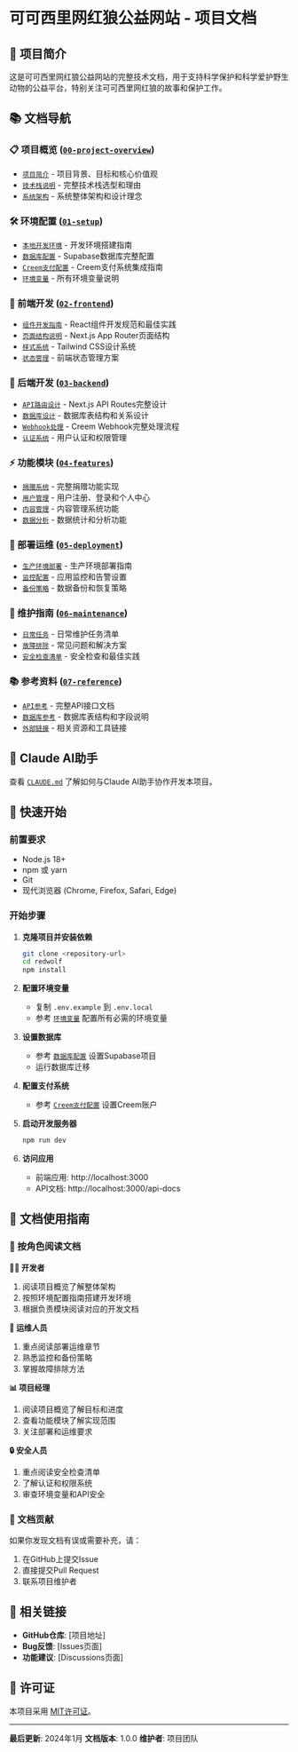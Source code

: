 # 可可西里网红狼公益网站 - 项目文档

## 🐺 项目简介

这是可可西里网红狼公益网站的完整技术文档，用于支持科学保护和科学爱护野生动物的公益平台，特别关注可可西里网红狼的故事和保护工作。

## 📚 文档导航

### 📋 项目概览 ([`00-project-overview`](./00-project-overview/))
- [`项目简介`](./00-project-overview/project-brief.md) - 项目背景、目标和核心价值观
- [`技术栈说明`](./00-project-overview/tech-stack.md) - 完整技术栈选型和理由
- [`系统架构`](./00-project-overview/architecture.md) - 系统整体架构和设计理念

### 🛠️ 环境配置 ([`01-setup`](./01-setup/))
- [`本地开发环境`](./01-setup/local-development.md) - 开发环境搭建指南
- [`数据库配置`](./01-setup/database-setup.md) - Supabase数据库完整配置
- [`Creem支付配置`](./01-setup/creem-payment.md) - Creem支付系统集成指南
- [`环境变量`](./01-setup/environment-vars.md) - 所有环境变量说明

### 🎨 前端开发 ([`02-frontend`](./02-frontend/))
- [`组件开发指南`](./02-frontend/components-guide.md) - React组件开发规范和最佳实践
- [`页面结构说明`](./02-frontend/pages-structure.md) - Next.js App Router页面结构
- [`样式系统`](./02-frontend/styling-system.md) - Tailwind CSS设计系统
- [`状态管理`](./02-frontend/state-management.md) - 前端状态管理方案

### 🔧 后端开发 ([`03-backend`](./03-backend/))
- [`API路由设计`](./03-backend/api-routes.md) - Next.js API Routes完整设计
- [`数据库设计`](./03-backend/database-schema.md) - 数据库表结构和关系设计
- [`Webhook处理`](./03-backend/webhook-handling.md) - Creem Webhook完整处理流程
- [`认证系统`](./03-backend/authentication.md) - 用户认证和权限管理

### ⚡ 功能模块 ([`04-features`](./04-features/))
- [`捐赠系统`](./04-features/donation-system.md) - 完整捐赠功能实现
- [`用户管理`](./04-features/user-management.md) - 用户注册、登录和个人中心
- [`内容管理`](./04-features/content-cms.md) - 内容管理系统功能
- [`数据分析`](./04-features/analytics.md) - 数据统计和分析功能

### 🚀 部署运维 ([`05-deployment`](./05-deployment/))
- [`生产环境部署`](./05-deployment/production-deployment.md) - 生产环境部署指南
- [`监控配置`](./05-deployment/monitoring.md) - 应用监控和告警设置
- [`备份策略`](./05-deployment/backup-strategy.md) - 数据备份和恢复策略

### 🔧 维护指南 ([`06-maintenance`](./06-maintenance/))
- [`日常任务`](./06-maintenance/daily-tasks.md) - 日常维护任务清单
- [`故障排除`](./06-maintenance/troubleshooting.md) - 常见问题和解决方案
- [`安全检查清单`](./06-maintenance/security-checklist.md) - 安全检查和最佳实践

### 📚 参考资料 ([`07-reference`](./07-reference/))
- [`API参考`](./07-reference/api-reference.md) - 完整API接口文档
- [`数据库参考`](./07-reference/database-reference.md) - 数据库表结构和字段说明
- [`外部链接`](./07-reference/external-links.md) - 相关资源和工具链接

## 🤖 Claude AI助手

查看 [`CLAUDE.md`](./CLAUDE.md) 了解如何与Claude AI助手协作开发本项目。

## 🚀 快速开始

### 前置要求
- Node.js 18+
- npm 或 yarn
- Git
- 现代浏览器 (Chrome, Firefox, Safari, Edge)

### 开始步骤
1. **克隆项目并安装依赖**
   ```bash
   git clone <repository-url>
   cd redwolf
   npm install
   ```

2. **配置环境变量**
   - 复制 `.env.example` 到 `.env.local`
   - 参考 [`环境变量`](./01-setup/environment-vars.md) 配置所有必需的环境变量

3. **设置数据库**
   - 参考 [`数据库配置`](./01-setup/database-setup.md) 设置Supabase项目
   - 运行数据库迁移

4. **配置支付系统**
   - 参考 [`Creem支付配置`](./01-setup/creem-payment.md) 设置Creem账户

5. **启动开发服务器**
   ```bash
   npm run dev
   ```

6. **访问应用**
   - 前端应用: http://localhost:3000
   - API文档: http://localhost:3000/api-docs

## 📖 文档使用指南

### 🎯 按角色阅读文档

**👨‍💻 开发者**
1. 阅读项目概览了解整体架构
2. 按照环境配置指南搭建开发环境
3. 根据负责模块阅读对应的开发文档

**🚀 运维人员**
1. 重点阅读部署运维章节
2. 熟悉监控和备份策略
3. 掌握故障排除方法

**📊 项目经理**
1. 阅读项目概览了解目标和进度
2. 查看功能模块了解实现范围
3. 关注部署和运维要求

**🔒 安全人员**
1. 重点阅读安全检查清单
2. 了解认证和权限系统
3. 审查环境变量和API安全

### 📝 文档贡献

如果你发现文档有误或需要补充，请：
1. 在GitHub上提交Issue
2. 直接提交Pull Request
3. 联系项目维护者

## 🔗 相关链接

- **GitHub仓库**: [项目地址]
- **Bug反馈**: [Issues页面]
- **功能建议**: [Discussions页面]

## 📄 许可证

本项目采用 [MIT许可证](../LICENSE)。

---

**最后更新**: 2024年1月
**文档版本**: 1.0.0
**维护者**: 项目团队